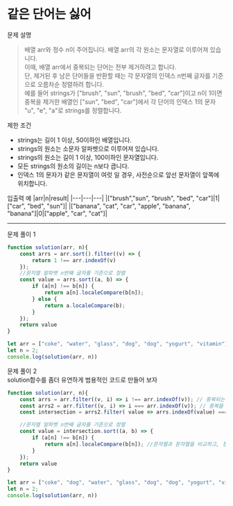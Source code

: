 # 같은 단어는 싫어

문제 설명
> 배열 arr와 정수 n이 주어집니다. 배열 arr의 각 원소는 문자열로 이루어져 있습니다.\
이때, 배열 arr에서 중복되는 단어는 전부 제거하려고 합니다.\
단, 제거된 후 남은 단어들을 반환할 때는 각 문자열의 인덱스 n번째 글자를 기준으로 오름차순 정렬하려 합니다.\
예를 들어 strings가 ["brush", "sun", "brush", "bed", "car"]이고 n이 1이면 중복을 제거한 배열인 ["sun", "bed", "car"]에서 각 단어의 인덱스 1의 문자 "u", "e", "a"로 strings를 정렬합니다.

제한 조건
+ strings는 길이 1 이상, 50이하인 배열입니다.
+ strings의 원소는 소문자 알파벳으로 이루어져 있습니다.
+ strings의 원소는 길이 1 이상, 100이하인 문자열입니다.
+ 모든 strings의 원소의 길이는 n보다 큽니다.
+ 인덱스 1의 문자가 같은 문자열이 여럿 일 경우, 사전순으로 앞선 문자열이 앞쪽에 위치합니다.

입출력 예
|arr|n|result|
|---|---|---|
|["brush","sun", "brush", "bed", "car"]|1|["car", "bed", "sun"]|
|["banana", "cat", "car", "apple", "banana", "banana"]|0|["apple", "car", "cat"]|

------------------------

문제 풀이 1
```javascript
function solution(arr, n){
	const arrs = arr.sort().filter((v) => {
		return 1 !== arr.indexOf(v)
	});
	//문자열 알파벳 n번째 글자를 기준으로 정렬
	const value = arrs.sort((a, b) => {
		if (a[n] !== b[n]) {
			return a[n].localeCompare(b[n]);
		} else {
			return a.localeCompare(b);
		}
	});
	return value
}

let arr = ["coke", "water", "glass", "dog", "dog", "yogurt", "vitamin"];
let n = 2;
console.log(solution(arr, n))
```


문제 풀이 2\
solution함수를 좀더 유연하게 범용적인 코드로 만들어 보자
```javascript
function solution(arr, n){
	const arrs = arr.filter((v, i) => i !== arr.indexOf(v)); // 중복되는 값만 배열로 추출
	const arrs2 = arr.filter((v, i) => i === arr.indexOf(v)); // 중복을 제거한 체로 배열로 추출
	const intersection = arrs2.filter( value => arrs.indexOf(value) === -1); // 위에 두 배열을 비교해 중복되지 않는 값만 배열로 추출

	//문자열 알파벳 n번째 글자를 기준으로 정렬
	const value = intersection.sort((a, b) => {
		if (a[n] !== b[n]) {
			return a[n].localeCompare(b[n]); //문자열과 문자열을 비교하고, 정렬순서에 따른 비교 (정렬상 string 객체의 문자열 뒤에 있으면 -1, 그 반대의 경우는 1, 동등한 경우에는 0을 반환)
		}
	});
	return value
}

let arr = ["coke", "dog", "water", "glass", "dog", "dog", "yogurt", "vitamin", "water"];
let n = 2;
console.log(solution(arr, n))
```